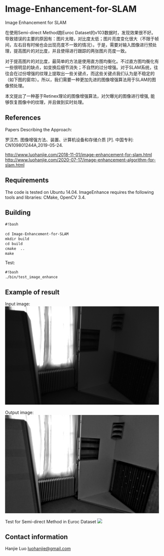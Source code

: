 # Image-Enhancement-for-SLAM
Image Enhancement for SLAM

在使用Semi-direct Method跑Euroc Dataset的v103数据时，发现效果很不好。导致错误的主要的原因有：图片太暗，对比度太低；图片亮度变化很大（不限于帧间，左右目有时候也会出现亮度不一致的情况）。于是，需要对输入图像进行预处理，提高图片的对比度，并且使得进行跟踪的两张图片亮度一致。

对于提高图片的对比度，最简单的方法是使用直方图均衡化。不过直方图均衡化有一些很明显的缺点，如变换后细节消失；不自然的过分增强。对于SLAM系统，往往会在过份增强的纹理上提取出一些关键点，而这些关键点我们认为是不稳定的（如下图的窗帘）。所以，我们需要一种更加先进的图像增强算法用于SLAM的图像预处理。

本文提出了一种基于Retinex理论的图像增强算法，对欠曝光的图像进行增强, 能够恢复图像中的纹理，并且做到实时处理。

## References ## 
Papers Describing the Approach:

罗汉杰. 图像增强方法、装置、计算机设备和存储介质 [P]. 中国专利: CN109801244A,2019-05-24.

http://www.luohanjie.com/2018-11-01/image-enhancement-for-slam.html  
http://www.luohanjie.com/2020-07-17/image-enhancement-algorithm-for-slam.html

## Requirements ##
The code is tested on Ubuntu 14.04. ImageEnhance requires the following tools and libraries: CMake, OpenCV 3.4. 

## Building ##

```
#!bash

cd Image-Enhancement-for-SLAM
mkdir build
cd build
cmake  ..
make
```

Test:

```
#!bash
./bin/test_image_enhance
```

## Example of result ##
Input image:
![input image](https://github.com/HanjieLuo/Image-Enhancement-for-SLAM/blob/master/data/3.png)

Output image:
![input image](https://github.com/HanjieLuo/Image-Enhancement-for-SLAM/blob/master/data/3_enhanced.png)

Test for Semi-direct Method in Euroc Dataset
[![](http://img.youtube.com/vi/bfZfZQ-2KLs/0.jpg)](http://www.youtube.com/watch?v=bfZfZQ-2KLs "Image Enhancement for SLAM")

## Contact information ##
Hanjie Luo [luohanjie@gmail.com](mailto:luohanjie@gmail.com)




